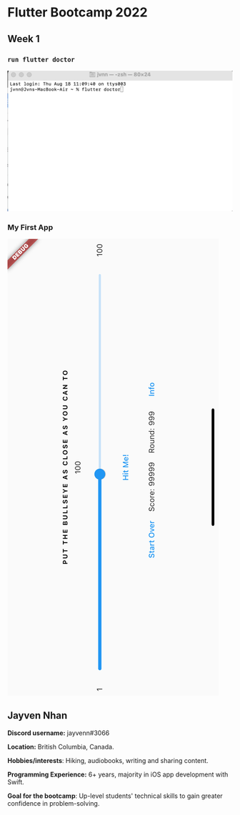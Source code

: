 # Flutter Bootcamp 2022

## Week 1

### `run flutter doctor`

![](gifs/week_1/run_flutter_doctor.gif)

### My First App

![](screenshots/week_1/my_first_app.png)

## Jayven Nhan

**Discord username:**  jayvenn#3066

**Location:** British Columbia, Canada.

**Hobbies/interests**: Hiking, audiobooks, writing and sharing content.

**Programming Experience:** 6+ years, majority in iOS app development with Swift.

**Goal for the bootcamp**: Up-level students' technical skills to gain greater confidence in problem-solving.
